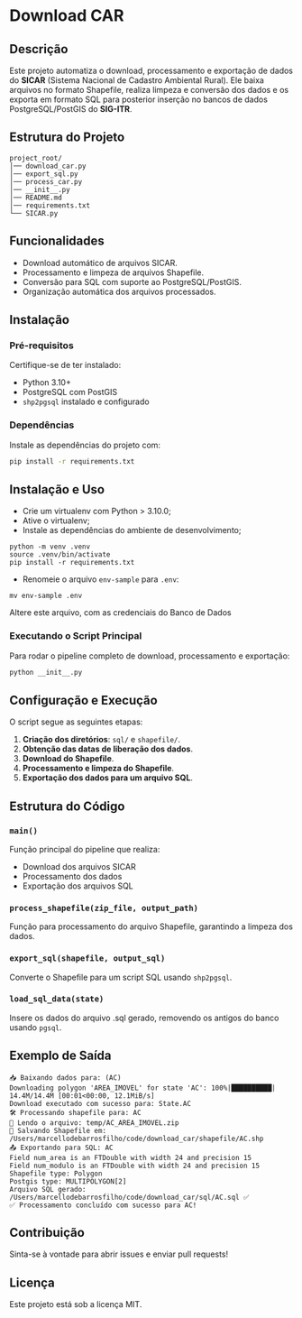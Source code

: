 # Download CAR

## Descrição

Este projeto automatiza o download, processamento e exportação de dados do **SICAR**
(Sistema Nacional de Cadastro Ambiental Rural). Ele baixa arquivos no formato Shapefile,
realiza limpeza e conversão dos dados e os exporta em formato SQL para posterior inserção
no bancos de dados PostgreSQL/PostGIS do **SIG-ITR**.

## Estrutura do Projeto

```
project_root/
│── download_car.py
│── export_sql.py
│── process_car.py
│── __init__.py
│── README.md
│── requirements.txt
└── SICAR.py
```

## Funcionalidades

- Download automático de arquivos SICAR.
- Processamento e limpeza de arquivos Shapefile.
- Conversão para SQL com suporte ao PostgreSQL/PostGIS.
- Organização automática dos arquivos processados.

## Instalação

### Pré-requisitos

Certifique-se de ter instalado:

- Python 3.10+
- PostgreSQL com PostGIS
- `shp2pgsql` instalado e configurado

### Dependências

Instale as dependências do projeto com:

```sh
pip install -r requirements.txt
```

## Instalação e Uso

* Crie um virtualenv com Python > 3.10.0;
* Ative o virtualenv;
* Instale as dependências do ambiente de desenvolvimento;

```
python -m venv .venv
source .venv/bin/activate
pip install -r requirements.txt
```

* Renomeie o arquivo `env-sample` para `.env`:

```
mv env-sample .env
```

Altere este arquivo, com as credenciais do Banco de Dados

### Executando o Script Principal

Para rodar o pipeline completo de download, processamento e exportação:

```sh
python __init__.py
```

## Configuração e Execução

O script segue as seguintes etapas:

1. **Criação dos diretórios**: `sql/` e `shapefile/`.
2. **Obtenção das datas de liberação dos dados**.
3. **Download do Shapefile**.
4. **Processamento e limpeza do Shapefile**.
5. **Exportação dos dados para um arquivo SQL**.

## Estrutura do Código

### `main()`

Função principal do pipeline que realiza:

- Download dos arquivos SICAR
- Processamento dos dados
- Exportação dos arquivos SQL

### `process_shapefile(zip_file, output_path)`

Função para processamento do arquivo Shapefile, garantindo a limpeza dos dados.

### `export_sql(shapefile, output_sql)`

Converte o Shapefile para um script SQL usando `shp2pgsql`.

### `load_sql_data(state)`

Insere os dados do arquivo .sql gerado, removendo os antigos do banco usando `pgsql`.

## Exemplo de Saída

```
📥 Baixando dados para: (AC)
Downloading polygon 'AREA_IMOVEL' for state 'AC': 100%|██████████| 14.4M/14.4M [00:01<00:00, 12.1MiB/s]
Download executado com sucesso para: State.AC
🛠 Processando shapefile para: AC
🔄 Lendo o arquivo: temp/AC_AREA_IMOVEL.zip
💾 Salvando Shapefile em: /Users/marcellodebarrosfilho/code/download_car/shapefile/AC.shp
📤 Exportando para SQL: AC
Field num_area is an FTDouble with width 24 and precision 15
Field num_modulo is an FTDouble with width 24 and precision 15
Shapefile type: Polygon
Postgis type: MULTIPOLYGON[2]
Arquivo SQL gerado: /Users/marcellodebarrosfilho/code/download_car/sql/AC.sql ✅
✅ Processamento concluído com sucesso para AC!
```

## Contribuição

Sinta-se à vontade para abrir issues e enviar pull requests!

## Licença

Este projeto está sob a licença MIT.

